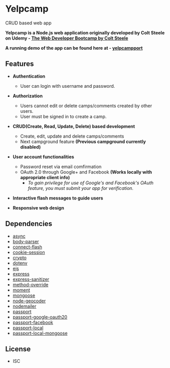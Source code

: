 # Yelpcamp
CRUD based web app

**Yelpcamp is a Node.js web application originally developed by Colt Steele on Udemy - [The Web Developer Bootcamp by Colt Steele](https://www.udemy.com/the-web-developer-bootcamp/)**

**A running demo of the app can be found here at - [yelpcampport](https://yelpcamp-port.herokuapp.com/)**

## Features

* **Authentication**
   * User can login with username and password.

* **Authorization**
   * Users cannot edit or delete camps/comments created by other users.
   * User must be signed in to create a camp.

* **CRUD(Create, Read, Update, Delete) based development**
   * Create, edit, update and delete camps/comments
   * Next campground feature **(Previous campground currently disabled)**
  
* **User account functionalities**
   * Password reset via email comfirmation
   * OAuth 2.0 through Google+ and Facebook **(Works locally with appropriate client info)**
      * _To gain privilege for use of Google's and Facebook's OAuth feature, you must submit your app for verification._
 
* **Interactive flash messages to guide users**

* **Responsive web design**


## Dependencies 

* [async](https://caolan.github.io/async/)
* [body-parser](https://www.npmjs.com/package/body-parser)
* [connect-flash](https://github.com/jaredhanson/connect-flash)
* [cookie-session](https://github.com/expressjs/cookie-session)
* [crypto](https://nodejs.org/api/crypto.html#crypto_crypto)
* [dotenv](https://github.com/motdotla/dotenv)
* [ejs](https://github.com/mde/ejs)
* [express](https://expressjs.com/)
* [express-sanitizer](https://github.com/markau/express-sanitizer)
* [method-override](https://www.npmjs.com/package/method-override)
* [moment](https://momentjs.com/)
* [mongoose](https://mongoosejs.com/)
* [node-geocoder](https://www.npmjs.com/package/node-geocoder)
* [nodemailer](https://nodemailer.com/about/)
* [passport](https://github.com/jaredhanson/passport)
* [passport-google-oauth20](https://github.com/jaredhanson/passport-google-oauth2)
* [passport-facebook](https://github.com/jaredhanson/passport-google-oauth2)
* [passport-local](https://github.com/jaredhanson/passport-google-oauth2)
* [passport-local-mongoose](https://github.com/saintedlama/passport-local-mongoose)

## License
* ISC


